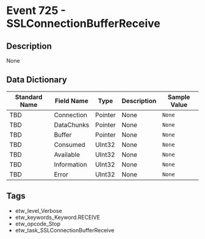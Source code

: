 # Event 725 - SSLConnectionBufferReceive

## Description
None

## Data Dictionary
|Standard Name|Field Name|Type|Description|Sample Value|
|---|---|---|---|---|
|TBD|Connection|Pointer|None|`None`|
|TBD|DataChunks|Pointer|None|`None`|
|TBD|Buffer|Pointer|None|`None`|
|TBD|Consumed|UInt32|None|`None`|
|TBD|Available|UInt32|None|`None`|
|TBD|Information|UInt32|None|`None`|
|TBD|Error|UInt32|None|`None`|

## Tags
* etw_level_Verbose
* etw_keywords_Keyword.RECEIVE
* etw_opcode_Stop
* etw_task_SSLConnectionBufferReceive